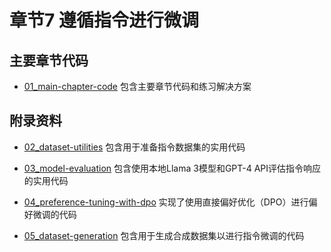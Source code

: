 # 章节7 遵循指令进行微调

## 主要章节代码

- [01_main-chapter-code](01_main-chapter-code) 包含主要章节代码和练习解决方案

## 附录资料

- [02_dataset-utilities](02_dataset-utilities) 包含用于准备指令数据集的实用代码

- [03_model-evaluation](03_model-evaluation) 包含使用本地Llama 3模型和GPT-4 API评估指令响应的实用代码

- [04_preference-tuning-with-dpo](04_preference-tuning-with-dpo) 实现了使用直接偏好优化（DPO）进行偏好微调的代码

- [05_dataset-generation](05_dataset-generation) 包含用于生成合成数据集以进行指令微调的代码
